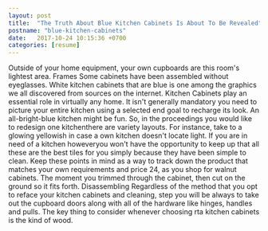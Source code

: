 ```yaml
---
layout: post
title:  "The Truth About Blue Kitchen Cabinets Is About To Be Revealed"
postname: "blue-kitchen-cabinets"
date:   2017-10-24 10:15:36 +0700
categories: [resume]
---
```

Outside of your home equipment, your own cupboards are this room's lightest area. Frames Some cabinets have been assembled without eyeglasses. White kitchen cabinets that are blue is one among the graphics we all discovered from sources on the internet. Kitchen Cabinets play an essential role in virtually any home. It isn't generally mandatory you need to picture your entire kitchen using a selected end goal to recharge its look. An all-bright-blue kitchen might be fun. So, in the proceedings you would like to redesign one kitchenthere are variety layouts. For instance, take to a glowing yellowish in case a own kitchen doesn't locate light. If you are in need of a kitchen howeveryou won't have the opportunity to keep up that all these are the best tiles for you simply because they have been simple to clean. Keep these points in mind as a way to track down the product that matches your own requirements and price 24, as you shop for walnut cabinets. The moment you trimmed through the cabinet, then cut on the ground so it fits forth. Disassembling Regardless of the method that you opt to reface your kitchen cabinets and cleaning, step you will be always to take out the cupboard doors along with all of the hardware like hinges, handles and pulls. The key thing to consider whenever choosing rta kitchen cabinets is the kind of wood.

